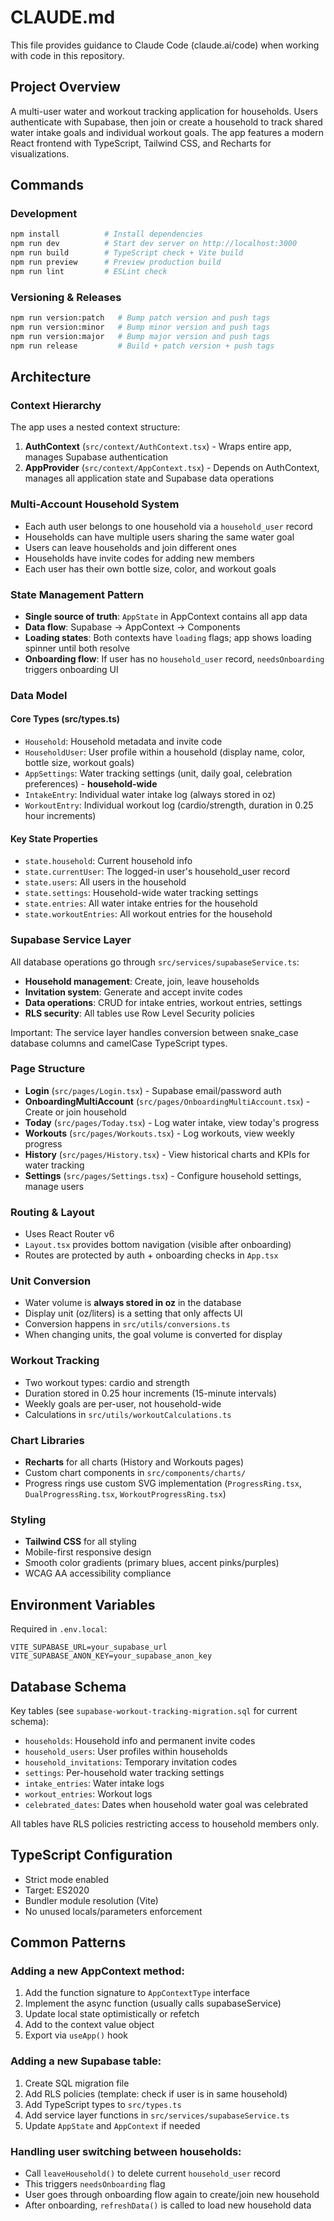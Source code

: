 # CLAUDE.md

This file provides guidance to Claude Code (claude.ai/code) when working with code in this repository.

## Project Overview

A multi-user water and workout tracking application for households. Users authenticate with Supabase, then join or create a household to track shared water intake goals and individual workout goals. The app features a modern React frontend with TypeScript, Tailwind CSS, and Recharts for visualizations.

## Commands

### Development
```bash
npm install          # Install dependencies
npm run dev          # Start dev server on http://localhost:3000
npm run build        # TypeScript check + Vite build
npm run preview      # Preview production build
npm run lint         # ESLint check
```

### Versioning & Releases
```bash
npm run version:patch   # Bump patch version and push tags
npm run version:minor   # Bump minor version and push tags
npm run version:major   # Bump major version and push tags
npm run release         # Build + patch version + push tags
```

## Architecture

### Context Hierarchy
The app uses a nested context structure:
1. **AuthContext** (`src/context/AuthContext.tsx`) - Wraps entire app, manages Supabase authentication
2. **AppProvider** (`src/context/AppContext.tsx`) - Depends on AuthContext, manages all application state and Supabase data operations

### Multi-Account Household System
- Each auth user belongs to one household via a `household_user` record
- Households can have multiple users sharing the same water goal
- Users can leave households and join different ones
- Households have invite codes for adding new members
- Each user has their own bottle size, color, and workout goals

### State Management Pattern
- **Single source of truth**: `AppState` in AppContext contains all app data
- **Data flow**: Supabase → AppContext → Components
- **Loading states**: Both contexts have `loading` flags; app shows loading spinner until both resolve
- **Onboarding flow**: If user has no `household_user` record, `needsOnboarding` triggers onboarding UI

### Data Model

#### Core Types (src/types.ts)
- `Household`: Household metadata and invite code
- `HouseholdUser`: User profile within a household (display name, color, bottle size, workout goals)
- `AppSettings`: Water tracking settings (unit, daily goal, celebration preferences) - **household-wide**
- `IntakeEntry`: Individual water intake log (always stored in oz)
- `WorkoutEntry`: Individual workout log (cardio/strength, duration in 0.25 hour increments)

#### Key State Properties
- `state.household`: Current household info
- `state.currentUser`: The logged-in user's household_user record
- `state.users`: All users in the household
- `state.settings`: Household-wide water tracking settings
- `state.entries`: All water intake entries for the household
- `state.workoutEntries`: All workout entries for the household

### Supabase Service Layer
All database operations go through `src/services/supabaseService.ts`:
- **Household management**: Create, join, leave households
- **Invitation system**: Generate and accept invite codes
- **Data operations**: CRUD for intake entries, workout entries, settings
- **RLS security**: All tables use Row Level Security policies

Important: The service layer handles conversion between snake_case database columns and camelCase TypeScript types.

### Page Structure
- **Login** (`src/pages/Login.tsx`) - Supabase email/password auth
- **OnboardingMultiAccount** (`src/pages/OnboardingMultiAccount.tsx`) - Create or join household
- **Today** (`src/pages/Today.tsx`) - Log water intake, view today's progress
- **Workouts** (`src/pages/Workouts.tsx`) - Log workouts, view weekly progress
- **History** (`src/pages/History.tsx`) - View historical charts and KPIs for water tracking
- **Settings** (`src/pages/Settings.tsx`) - Configure household settings, manage users

### Routing & Layout
- Uses React Router v6
- `Layout.tsx` provides bottom navigation (visible after onboarding)
- Routes are protected by auth + onboarding checks in `App.tsx`

### Unit Conversion
- Water volume is **always stored in oz** in the database
- Display unit (oz/liters) is a setting that only affects UI
- Conversion happens in `src/utils/conversions.ts`
- When changing units, the goal volume is converted for display

### Workout Tracking
- Two workout types: cardio and strength
- Duration stored in 0.25 hour increments (15-minute intervals)
- Weekly goals are per-user, not household-wide
- Calculations in `src/utils/workoutCalculations.ts`

### Chart Libraries
- **Recharts** for all charts (History and Workouts pages)
- Custom chart components in `src/components/charts/`
- Progress rings use custom SVG implementation (`ProgressRing.tsx`, `DualProgressRing.tsx`, `WorkoutProgressRing.tsx`)

### Styling
- **Tailwind CSS** for all styling
- Mobile-first responsive design
- Smooth color gradients (primary blues, accent pinks/purples)
- WCAG AA accessibility compliance

## Environment Variables

Required in `.env.local`:
```
VITE_SUPABASE_URL=your_supabase_url
VITE_SUPABASE_ANON_KEY=your_supabase_anon_key
```

## Database Schema

Key tables (see `supabase-workout-tracking-migration.sql` for current schema):
- `households`: Household info and permanent invite codes
- `household_users`: User profiles within households
- `household_invitations`: Temporary invitation codes
- `settings`: Per-household water tracking settings
- `intake_entries`: Water intake logs
- `workout_entries`: Workout logs
- `celebrated_dates`: Dates when household water goal was celebrated

All tables have RLS policies restricting access to household members only.

## TypeScript Configuration

- Strict mode enabled
- Target: ES2020
- Bundler module resolution (Vite)
- No unused locals/parameters enforcement

## Common Patterns

### Adding a new AppContext method:
1. Add the function signature to `AppContextType` interface
2. Implement the async function (usually calls supabaseService)
3. Update local state optimistically or refetch
4. Add to the context value object
5. Export via `useApp()` hook

### Adding a new Supabase table:
1. Create SQL migration file
2. Add RLS policies (template: check if user is in same household)
3. Add TypeScript types to `src/types.ts`
4. Add service layer functions in `src/services/supabaseService.ts`
5. Update `AppState` and `AppContext` if needed

### Handling user switching between households:
- Call `leaveHousehold()` to delete current `household_user` record
- This triggers `needsOnboarding` flag
- User goes through onboarding flow again to create/join new household
- After onboarding, `refreshData()` is called to load new household data
